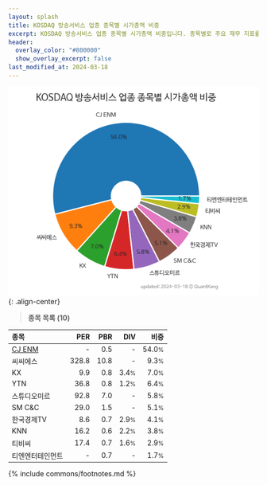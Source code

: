 ```yaml
---
layout: splash
title: KOSDAQ 방송서비스 업종 종목별 시가총액 비중
excerpt: KOSDAQ 방송서비스 업종 종목별 시가총액 비중입니다. 종목별로 주요 재무 지표를 함께 표시합니다.
header:
  overlay_color: "#800000"
  show_overlay_excerpt: false
last_modified_at: 2024-03-18
---
```



![KOSDAQ 방송서비스 업종 종목별 시가총액 비중](/stats/sector/images/kosdaq_업종_방송서비스_종목.png){: .align-center}


> **종목 목록 (10)**<a id="list"></a>

| **종목** | **PER** | **PBR** | **DIV** | **비중** |
| :------- | ------: | ------: | ------: | -------: |
| [CJ ENM](/035760/) | - | 0.5 | - | 54.0<small>%</small> |
| 씨씨에스 | 328.8 | 10.8 | - | 9.3<small>%</small> |
| KX | 9.9 | 0.8 | 3.4<small>%</small> | 7.0<small>%</small> |
| YTN | 36.8 | 0.8 | 1.2<small>%</small> | 6.4<small>%</small> |
| 스튜디오미르 | 92.8 | 7.0 | - | 5.8<small>%</small> |
| SM C&C | 29.0 | 1.5 | - | 5.1<small>%</small> |
| 한국경제TV | 8.6 | 0.7 | 2.9<small>%</small> | 4.1<small>%</small> |
| KNN | 16.2 | 0.6 | 2.2<small>%</small> | 3.8<small>%</small> |
| 티비씨 | 17.4 | 0.7 | 1.6<small>%</small> | 2.9<small>%</small> |
| 티엔엔터테인먼트 | - | 0.7 | - | 1.7<small>%</small> |

{% include commons/footnotes.md %}